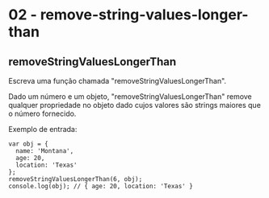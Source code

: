 # 02 - remove-string-values-longer-than

## removeStringValuesLongerThan

Escreva uma função chamada "removeStringValuesLongerThan".

Dado um número e um objeto, "removeStringValuesLongerThan" remove qualquer propriedade no objeto dado cujos valores são strings maiores que o número fornecido.

Exemplo de entrada:

```text
var obj = {
  name: 'Montana',
  age: 20,
  location: 'Texas'
};
removeStringValuesLongerThan(6, obj);
console.log(obj); // { age: 20, location: 'Texas' }
```


